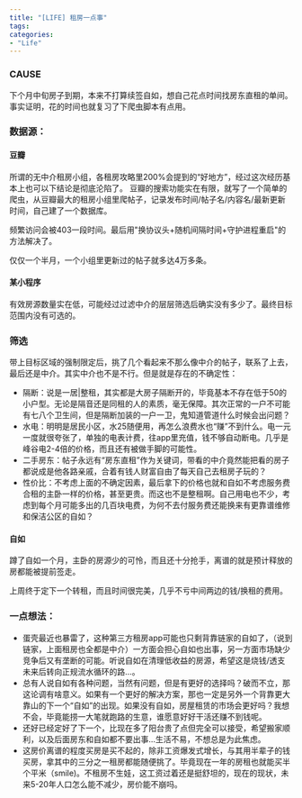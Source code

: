 ```yaml
---
title: "[LIFE] 租房一点事"
tags: 
categories: 
- "Life"
---
```


### CAUSE
下个月中旬房子到期，本来不打算续签自如，想自己花点时间找房东直租的单间。事实证明，花的时间也就复习了下爬虫脚本有点用。

### 数据源：
#### 豆瓣
所谓的无中介租房小组，各租房攻略里200%会提到的“好地方”，经过这次经历基本上也可以下结论是彻底沦陷了。
豆瓣的搜索功能实在有限，就写了一个简单的爬虫，从豆瓣最大的租房小组里爬帖子，记录发布时间/帖子名/内容名/最新更新时间，自己建了一个数据库。

频繁访问会被403一段时间。最后用"换协议头+随机间隔时间+守护进程重启"的方法解决了。

仅仅一个半月，一个小组里更新过的帖子就多达4万多条。

#### 某小程序
有效房源数量实在低，可能经过过滤中介的层层筛选后确实没有多少了。最终目标范围内没有可选的。

### 筛选
带上目标区域的强制限定后，挑了几个看起来不那么像中介的帖子，联系了上去，最后还是中介。其实中介也不是不行。但是就是存在的不确定性：
- 隔断：说是一居|整租，其实都是大房子隔断开的，毕竟基本不存在低于50的小户型。无论是隔音还是同租的人的素质，毫无保障。其次正常的一户不可能有七八个卫生间，但是隔断加装的一户一卫，鬼知道管道什么时候会出问题？
- 水电：明明是居民小区，水25随便用，再怎么浪费水也“赚”不到什么。电一元一度就很夸张了，单独的电表计费，往app里充值，钱不够自动断电。几乎是峰谷电2-4倍的价格，而且还有被做手脚的可能性。
- 二手房东：帖子永远有“房东直租”作为关键词，带看的中介竟然能把看的房子都说成是他各路亲戚，合着有钱人财富自由了每天自己去租房子玩的？
- 性价比：不考虑上面的不确定因素，最后拿下的价格也就和自如不考虑服务费合租的主卧一样的价格，甚至更贵。而这也不是整租啊。自己用电也不少，考虑到每个月可能多出的几百块电费，为何不去付服务费还能换来有更靠谱维修和保洁公区的自如？

#### 自如
蹲了自如一个月，主卧的房源少的可怜，而且还十分抢手，离谱的就是预计释放的房都能被提前签走。

上周终于定下一个转租，而且时间很完美，几乎不亏中间两边的钱/换租的费用。

### 一点想法：
- 蛋壳最近也暴雷了，这种第三方租房app可能也只剩背靠链家的自如了，（说到链家，上面租房也全都是中介）一方面会担心自如也出事，另一方面市场缺少竞争后又有垄断的可能。听说自如在清理低收益的房源，希望这是烧钱/透支未来后转向正规流水循环的路...。
- 总有人说自如有各种问题，当然有问题，但是有更好的选择吗？破而不立，那这论调有啥意义。如果有一个更好的解决方案，那也一定是另外一个背靠更大靠山的下一个“自如”的出现。如果没有自如，房屋租赁的市场会更好吗？我想不会，毕竟能捞一大笔就跑路的生意，谁愿意好好干活还赚不到钱呢。
- 还好已经定好了下一个，比现在多了阳台贵了点但完全可以接受，希望搬家顺利，以及后面房东和自如都不要出事...生活不易，不想总是为此焦虑。
- 这房价离谱的程度买房是买不起的，除非工资爆发式增长，与其用半辈子的钱买房，拿其中的三分之一租房都能随便挑了。毕竟现在一年的房租也就能买半个平米（smile)。不租房不生娃，这工资过着还是挺舒坦的，现在的现状，未来5-20年人口怎么能不减少，房价能不崩吗。